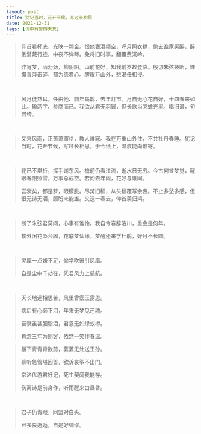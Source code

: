 ```yaml
---
layout: post
title: 犹记当时，花开节候，写过长相思
date: 2021-12-31
tags: [词中有誓碍天真]
---
```


>仰首看杯底，光映一颗金。恨他甕酒频空，呼月照衣襟，偷去谁家买醉，醉倒潜藏行迹，中夜不弹琴。免将旧时事，翻覆费沉吟。
>
>昨宵梦，雨沥沥，柳阴阴。山前花好，知我前岁故登临。殷切朱弦拨断，慷慨青萍击碎，都为感君心。醒眼万山外，愁渴任相侵。

<br>

>风月徒然耳。任由他、前年乌鹊，去年灯市。月自无心花自好，十四春来如此。输两字、参商而已。我欲从君无羽翼，但长歌当哭蟾光里。唱旧谱，句何绮。

<br>

>又来风雨，正萧萧窗格，教人难寐。我在万重山外住，不共牡丹春睡。犹记当时，花开节候，写过长相思。于今纸上，湿痕能向谁寄。

<br>

>花已不堪折，挥手谢东风。檐前仍看江流，逝水日无穷。今古何曾梦觉，醒眼春阳照雪，万事总成空。若问去年雨，花好与谁同。
>
>吾衰矣，都是梦，眼朦胧。尽焚旧稿，从头翻覆写余衷。不止多愁多感，但恨无诗无酒，顾盼未能雄。又送一春去，仰首羡归鸿。

<br>

>断了朱弦君莫问，心事有谁怜。我自今春辞洛川，重会是何年。
>
>楼外闲花坠台阁，花底梦仙缘。梦醒还来学杜鹃，好月不长圆。

<br>

>灵犀一点嫌不足，偷学吹箫引凤凰。
>
>自是尘中千劫在，凭君风力上慈航。

<br>

>天长地远相思苦，风里曾霑玉露恩。
>
>病后有心频下泪，年来无梦见还魂。
>
>吾衰虽甚胭脂泪，君意无如绿蚁樽。
>
>肯念三年为别客，依然一笑作春温。


>楼下青青青欲剪，萋萋无处送王孙。
>
>聊听急管堪回首，欲诉哀筝不出门。
>
>京洛优游君好记，死生契阔我能存。
>
>伤离诗是前身作，听雨醒来白昼昏。

<br>

>君子仍青眼，同盟对白头。
>
>已多良邂逅，自是好绸缪。
